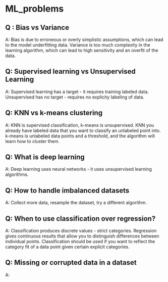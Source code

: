 # ML_problems

## Q : Bias vs Variance

A: Bias is due to erroneous or overly simplistic assumptions, which can lead to the model underfitting data. Variance is too much complexity in the learning algorithm, which can lead to high sensitivity and an overfit of the data.

## Q: Supervised learning vs Unsupervised Learning

A: Supervised learning has a target - it requires training labeled data. Unsupervised has no target - requires no explicity labeling of data.

## Q: KNN vs k-means clustering

A: KNN is supervised classification, k-means is unsupervised. KNN you already have labeled data that you want to classify an unlabeled point into. k-means is unlabeled data points and a threshold, and the algorithm will learn how to cluster them.

## Q: What is deep learning

A: Deep learning uses neural networks - it uses unsupervised learning algorithms.

## Q: How to handle imbalanced datasets

A: Collect more data, resample the dataset, try a different algorithm.

## Q: When to use classification over regression?

A: Classification produces discrete values - strict categories. Regression gives continuous results that allow you to distinguish differences between individual points. Classification should be used if you want to reflect the category fit of a data point given certain explicit categories.

## Q: Missing or corrupted data in a dataset

A:
